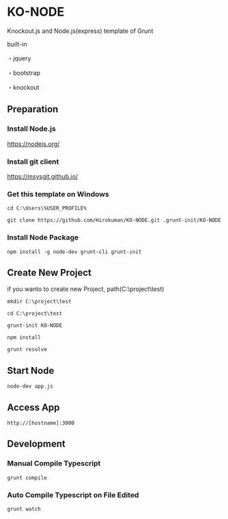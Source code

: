 # KO-NODE
Knockout.js and Node.js(express) template of Grunt

built-in

・jquery

・bootstrap

・knockout

## Preparation
### Install Node.js

https://nodejs.org/

### Install git client

https://msysgit.github.io/

### Get this template on Windows

`cd C:\Users\%USER_PROFILE%`

`git clone https://github.com/Hirokuman/KO-NODE.git .grunt-init/KO-NODE`

### Install Node Package

`npm install -g node-dev grunt-cli grunt-init`

## Create New Project

if you wanto to create new Project, path(C:\project\test)

`mkdir C:\project\test`

`cd C:\project\test`

`grunt-init KO-NODE`

`npm install`

`grunt resolve`

## Start Node

`node-dev app.js`

## Access App

`http://[hostname]:3000`

## Development
### Manual Compile Typescript

`grunt compile`

### Auto Compile Typescript on File Edited

`grunt watch`
